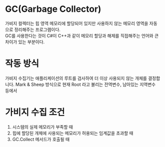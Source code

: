 # GC(Garbage Collector)
가비지 컬렉터는 힙 영역 메모리에 할당되어 있지만 사용하지 않는 메모리 영역을 자동으로 정리해주는 프로그램이다.  
GC를 사용한다는 것이 C#이 C++과 같이 메모리 할당과 해제를 직접해주는 언어와 큰 차이가 있는 부분이다.

# 작동 방식
가비지 수집기는 애플리케이션의 루트를 검사하여 더 이상 사용되지 않는 개체를 결정합니다.
Mark & Sheep 방식으로 현재 Root 라고 불리는 전역변수, 남아있는 지역변수 등에서 

# 가비지 수집 조건
1. 시스템의 실제 메모리가 부족할 때
2. 힙에 할당된 개체에 사용되는 메모리가 허용되는 임계값을 초과할 때
3. GC.Collect 메서드가 호출될 때
